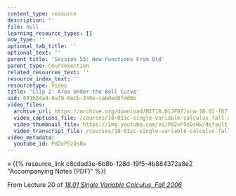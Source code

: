 ```yaml
---
content_type: resource
description: ''
file: null
learning_resource_types: []
ocw_type: ''
optional_tab_title: ''
optional_text: ''
parent_title: 'Session 53: New Functions From Old'
parent_type: CourseSection
related_resources_text: ''
resource_index_text: ''
resourcetype: Video
title: 'Clip 2: Area Under the Bell Curve'
uid: 691b34a4-9a70-0ecb-340e-cabded0fdd6b
video_files:
  archive_url: https://archive.org/download/MIT18.01JF07/ocw-18.01-f07-lec20_300k.mp4
  video_captions_file: /courses/18-01sc-single-variable-calculus-fall-2010/ad5bdbaf105d550da60d0aca2e2add86_Pd2xP5zDsRw.vtt
  video_thumbnail_file: https://img.youtube.com/vi/Pd2xP5zDsRw/default.jpg
  video_transcript_file: /courses/18-01sc-single-variable-calculus-fall-2010/a3fb226abfc7be41100256941cc91c0f_Pd2xP5zDsRw.pdf
video_metadata:
  youtube_id: Pd2xP5zDsRw
---
```


» {{% resource_link c8cdad3e-6b8b-128d-19f5-4b884372a8e2 "Accompanying Notes (PDF)" %}}

From Lecture 20 of [_18.01 Single Variable Calculus, Fall 2006_](/courses/18-01-single-variable-calculus-fall-2006/video_galleries/video-lectures)